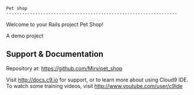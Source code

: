 
    Pet shop
    ----------------------------------------------------------------- 


Welcome to your Rails project Pet Shop!

A demo project

## Support & Documentation

Repository at:  https://github.com/Mirv/pet_shop

Visit http://docs.c9.io for support, or to learn more about using Cloud9 IDE. 
To watch some training videos, visit http://www.youtube.com/user/c9ide
